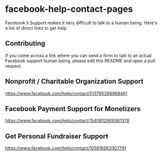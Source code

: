 # facebook-help-contact-pages
Facebook's Support makes it very difficult to talk to a human being. Here's a list of direct links to get help.

## Contributing
If you come across a link where you can send a form to talk to an actual Facebook support human being, please edit this README and open a pull request.

## Nonprofit / Charitable Organization Support
https://www.facebook.com/help/contact/513795398968461

## Facebook Payment Support for Monetizers
https://www.facebook.com/help/contact/1540812909361378

## Get Personal Fundraiser Support
https://www.facebook.com/help/contact/105616563307791

